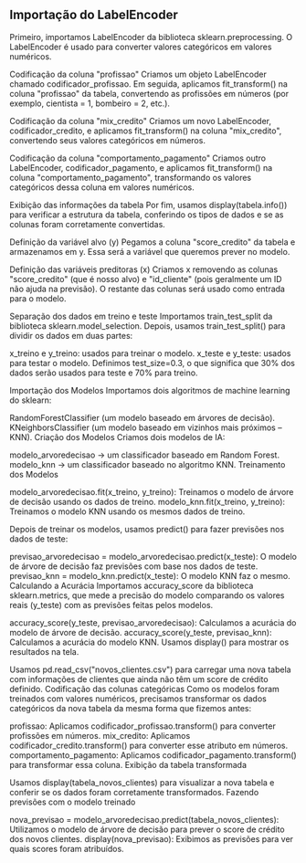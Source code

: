 ## Importação do LabelEncoder
Primeiro, importamos LabelEncoder da biblioteca sklearn.preprocessing. O LabelEncoder é usado para converter valores categóricos em valores numéricos.

Codificação da coluna "profissao"
Criamos um objeto LabelEncoder chamado codificador_profissao.
Em seguida, aplicamos fit_transform() na coluna "profissao" da tabela, convertendo as profissões em números (por exemplo, cientista = 1, bombeiro = 2, etc.).

Codificação da coluna "mix_credito"
Criamos um novo LabelEncoder, codificador_credito, e aplicamos fit_transform() na coluna "mix_credito", convertendo seus valores categóricos em números.

Codificação da coluna "comportamento_pagamento"
Criamos outro LabelEncoder, codificador_pagamento, e aplicamos fit_transform() na coluna "comportamento_pagamento", transformando os valores categóricos dessa coluna em valores numéricos.

Exibição das informações da tabela
Por fim, usamos display(tabela.info()) para verificar a estrutura da tabela, conferindo os tipos de dados e se as colunas foram corretamente convertidas.

Definição da variável alvo (y)
Pegamos a coluna "score_credito" da tabela e armazenamos em y. Essa será a variável que queremos prever no modelo.

Definição das variáveis preditoras (x)
Criamos x removendo as colunas "score_credito" (que é nosso alvo) e "id_cliente" (pois geralmente um ID não ajuda na previsão). O restante das colunas será usado como entrada para o modelo.

Separação dos dados em treino e teste
Importamos train_test_split da biblioteca sklearn.model_selection.
Depois, usamos train_test_split() para dividir os dados em duas partes:

x_treino e y_treino: usados para treinar o modelo.
x_teste e y_teste: usados para testar o modelo.
Definimos test_size=0.3, o que significa que 30% dos dados serão usados para teste e 70% para treino.

Importação dos Modelos
Importamos dois algoritmos de machine learning do sklearn:

RandomForestClassifier (um modelo baseado em árvores de decisão).
KNeighborsClassifier (um modelo baseado em vizinhos mais próximos – KNN).
Criação dos Modelos
Criamos dois modelos de IA:

modelo_arvoredecisao → um classificador baseado em Random Forest.
modelo_knn → um classificador baseado no algoritmo KNN.
Treinamento dos Modelos

modelo_arvoredecisao.fit(x_treino, y_treino): Treinamos o modelo de árvore de decisão usando os dados de treino.
modelo_knn.fit(x_treino, y_treino): Treinamos o modelo KNN usando os mesmos dados de treino.

Depois de treinar os modelos, usamos predict() para fazer previsões nos dados de teste:

previsao_arvoredecisao = modelo_arvoredecisao.predict(x_teste): O modelo de árvore de decisão faz previsões com base nos dados de teste.
previsao_knn = modelo_knn.predict(x_teste): O modelo KNN faz o mesmo.
Calculando a Acurácia
Importamos accuracy_score da biblioteca sklearn.metrics, que mede a precisão do modelo comparando os valores reais (y_teste) com as previsões feitas pelos modelos.

accuracy_score(y_teste, previsao_arvoredecisao): Calculamos a acurácia do modelo de árvore de decisão.
accuracy_score(y_teste, previsao_knn): Calculamos a acurácia do modelo KNN.
Usamos display() para mostrar os resultados na tela.

Usamos pd.read_csv("novos_clientes.csv") para carregar uma nova tabela com informações de clientes que ainda não têm um score de crédito definido.
Codificação das colunas categóricas
Como os modelos foram treinados com valores numéricos, precisamos transformar os dados categóricos da nova tabela da mesma forma que fizemos antes:

profissao: Aplicamos codificador_profissao.transform() para converter profissões em números.
mix_credito: Aplicamos codificador_credito.transform() para converter esse atributo em números.
comportamento_pagamento: Aplicamos codificador_pagamento.transform() para transformar essa coluna.
Exibição da tabela transformada

Usamos display(tabela_novos_clientes) para visualizar a nova tabela e conferir se os dados foram corretamente transformados.
Fazendo previsões com o modelo treinado

nova_previsao = modelo_arvoredecisao.predict(tabela_novos_clientes): Utilizamos o modelo de árvore de decisão para prever o score de crédito dos novos clientes.
display(nova_previsao): Exibimos as previsões para ver quais scores foram atribuídos.
